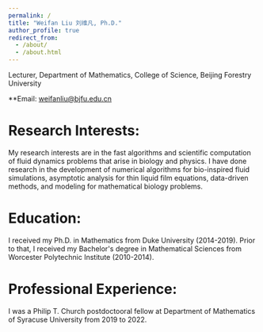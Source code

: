 ```yaml
---
permalink: /
title: "Weifan Liu 刘维凡, Ph.D."
author_profile: true
redirect_from: 
  - /about/
  - /about.html
---
```

Lecturer, Department of Mathematics, 
College of Science, Beijing Forestry University

**Email: weifanliu@bjfu.edu.cn

Research Interests:
======
My research interests are in the fast algorithms and scientific computation of fluid dynamics problems that arise in biology and physics. I have done research in the development of numerical algorithms for bio-inspired fluid simulations, asymptotic analysis for thin liquid film equations, data-driven methods, and modeling for mathematical biology problems.

Education:
======
I received my Ph.D. in Mathematics from Duke University (2014-2019). Prior to that, I received my Bachelor's degree in Mathematical Sciences from Worcester Polytechnic Institute (2010-2014).

Professional Experience:
======
I was a Philip T. Church postdoctooral fellow at Department of Mathematics of Syracuse University from 2019 to 2022.
